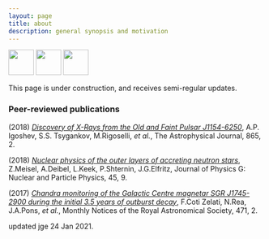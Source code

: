 ```yaml
---
layout: page
title: about
description: general synopsis and motivation
---
```


<a href="https://www.linkedin.com/in/justinelfritz/"><img src="https://mag06.github.io/linkedin_circ.svg" width="50" height="50"></a> <a href="https://www.researchgate.net/profile/Justin_Elfritz"><img src="https://mag06.github.io/ResearchGate2.png" width="50" height="50"></a> <a href="https://scholar.google.com/citations?user=TikZtJcAAAAJ&hl=en"><img src="https://mag06.github.io/google_cite1.png" width="50" height="50"></a> 

This page is under construction, and receives semi-regular updates. 

### Peer-reviewed publications

(2018) [*Discovery of X-Rays from the Old and Faint Pulsar J1154-6250*](https://ui.adsabs.harvard.edu/abs/2018ApJ...865..116I), A.P. Igoshev, S.S. Tsygankov, M.Rigoselli, *et al.*, The Astrophysical Journal, 865, 2.

(2018) [*Nuclear physics of the outer layers of accreting neutron stars*](https://ui.adsabs.harvard.edu/abs/2018JPhG...45i3001M), Z.Meisel, A.Deibel, L.Keek, P.Shternin, J.G.Elfritz, Journal of Physics G: Nuclear and Particle Physics, 45, 9. 

(2017) [*Chandra monitoring of the Galactic Centre magnetar SGR J1745-2900 during the initial 3.5 years of outburst decay*](https://ui.adsabs.harvard.edu/abs/2017MNRAS.471.1819C), F.Coti Zelati, N.Rea, J.A.Pons, *et al.*, Monthly Notices of the Royal Astronomical Society, 471, 2.







updated jge 24 Jan 2021.